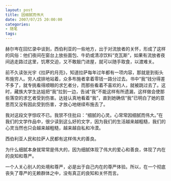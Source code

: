 ```yaml
---
layout: post
title: 因细腻而伟大
date: 2007/07/25 20:00:00
categories: 
- 随笔
tags: 
---
```


赫尔岑在回忆录中谈到，西伯利亚的一些地方，出于对流放者的关怀，形成了这样的风俗：他们夜间在窗台上放些面包、牛奶或清凉饮料“克瓦斯”，如果有流放者夜间逃走路过这里，饥寒交迫，又不敢敲门进屋，就可以随手取食，以渡难关。

前不久读张光宇《拉萨的月亮》，知道拉萨每年过年都有一项内容，那就是到街头布施穷人。穷人成排地站着，众多布施者拿着零钱一路分过去。书中“我”钱分得差不多了，就专挑看得顺眼的求乞者分，而那些看着不喜欢的人，就被跳过去了。这时，藏族大学生达娃把“我”拉到一边，告诫“我”不能这样有所遗漏，这样做会使那些落空的求乞者受到伤害。达娃认真地看着“我”，直到她确信“我”已明白了她的意思而又没有因此受到伤害，才放心地继续布施去了。

我对这段文字惊叹不已。我禁不住批曰：“细腻的心灵。心常常因细腻而伟大。”在我们的文学作品中，很少读到这么好的文字，因为我们的生活越来越粗糙，我们的心灵当然也只会越来越粗糙，越来越自私和冷漠。

西伯利亚人民和拉萨人民都有这样伟大的善良。

为什么细腻本身就常常是伟大的，因为细腻体现了伟大的爱心和善良，体现了内在的良知和尊严。

一个人关心别人的处境和尊严，必是出于自己内在的尊严体验。所以，在一个彻底丧失了尊严的无赖群体之中，没有真正的良知和关怀而言。
